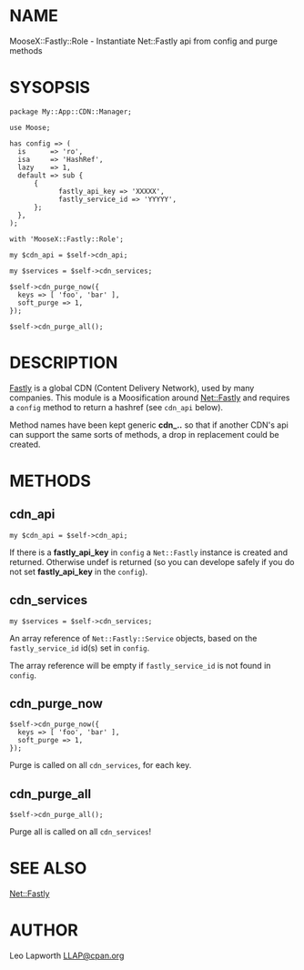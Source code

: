 # NAME

MooseX::Fastly::Role - Instantiate Net::Fastly api from config and purge methods

# SYSOPSIS

    package My::App::CDN::Manager;

    use Moose;

    has config => (
      is      => 'ro',
      isa     => 'HashRef',
      lazy    => 1,
      default => sub {
          {
                fastly_api_key => 'XXXXX',
                fastly_service_id => 'YYYYY',
          };
      },
    );

    with 'MooseX::Fastly::Role';

    my $cdn_api = $self->cdn_api;

    my $services = $self->cdn_services;

    $self->cdn_purge_now({
      keys => [ 'foo', 'bar' ],
      soft_purge => 1,
    });

    $self->cdn_purge_all();

# DESCRIPTION

[Fastly](https://www.fastly.com/) is a global CDN (Content Delivery Network),
used by many companies. This module is a Moosification around [Net::Fastly](https://metacpan.org/pod/Net::Fastly)
and requires a `config` method to return a hashref (see `cdn_api` below).

Method names have been kept generic **cdn\_..** so that if another CDN's api
can support the same sorts of methods, a drop in replacement could be created.

# METHODS

## cdn\_api

    my $cdn_api = $self->cdn_api;

If there is a **fastly\_api\_key** in `config` a `Net::Fastly` instance is
created and returned. Otherwise undef is returned (so you can develope
safely if you do not set **fastly\_api\_key** in the `config`).

## cdn\_services

    my $services = $self->cdn_services;

An array reference of `Net::Fastly::Service` objects, based on the
`fastly_service_id` id(s) set in `config`.

The array reference will be empty if `fastly_service_id` is not found
in `config`.

## cdn\_purge\_now

    $self->cdn_purge_now({
      keys => [ 'foo', 'bar' ],
      soft_purge => 1,
    });

Purge is called on all `cdn_services`, for each key.

## cdn\_purge\_all

    $self->cdn_purge_all();

Purge all is called on all `cdn_services`!

# SEE ALSO

[Net::Fastly](https://metacpan.org/pod/Net::Fastly)

# AUTHOR

Leo Lapworth <LLAP@cpan.org>
